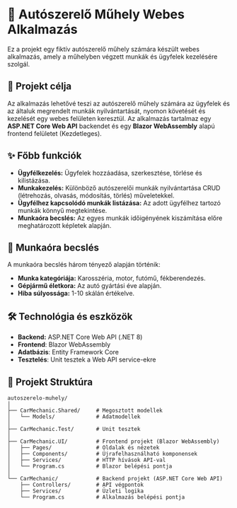 # 🚗 Autószerelő Műhely Webes Alkalmazás

Ez a projekt egy fiktív autószerelő műhely számára készült webes alkalmazás, amely a műhelyben végzett munkák és ügyfelek kezelésére szolgál.

## 🎯 Projekt célja

Az alkalmazás lehetővé teszi az autószerelő műhely számára az ügyfelek és az általuk megrendelt munkák nyilvántartását, nyomon követését és kezelését egy webes felületen keresztül. Az alkalmazás tartalmaz egy **ASP.NET Core Web API** backendet és egy **Blazor WebAssembly** alapú frontend felületet (Kezdetleges).

## ✨ Főbb funkciók

- **Ügyfélkezelés:** Ügyfelek hozzáadása, szerkesztése, törlése és kilistázása.
- **Munkakezelés:** Különböző autószerelői munkák nyilvántartása CRUD (létrehozás, olvasás, módosítás, törlés) műveletekkel.
- **Ügyfélhez kapcsolódó munkák listázása:** Az adott ügyfélhez tartozó munkák könnyű megtekintése.
- **Munkaóra becslés:** Az egyes munkák időigényének kiszámítása előre meghatározott képletek alapján.

## 📐 Munkaóra becslés

A munkaóra becslés három tényező alapján történik:

- **Munka kategóriája:** Karosszéria, motor, futómű, fékberendezés.
- **Gépjármű életkora:** Az autó gyártási éve alapján.
- **Hiba súlyossága:** 1-10 skálán értékelve.

## 🛠️ Technológia és eszközök
- **Backend:** ASP.NET Core Web API (.NET 8)
- **Frontend**: Blazor WebAssembly
- **Adatbázis**: Entity Framework Core
- **Tesztelés**: Unit tesztek a Web API service-ekre

## 📂 Projekt Struktúra

```plaintext
autoszerelo-muhely/
│
├── CarMechanic.Shared/     # Megosztott modellek
│   └── Models/             # Adatmodellek
│
├── CarMechanic.Test/       # Unit tesztek
│
├── CarMechanic.UI/         # Frontend projekt (Blazor WebAssembly)
│   ├── Pages/              # Oldalak és nézetek
│   ├── Components/         # Újrafelhasználható komponensek
│   ├── Services/           # HTTP hívások API-val
│   └── Program.cs          # Blazor belépési pontja
│
└── CarMechanic/            # Backend projekt (ASP.NET Core Web API)
    ├── Controllers/        # API végpontok
    ├── Services/           # Üzleti logika
    └── Program.cs          # Alkalmazás belépési pontja




